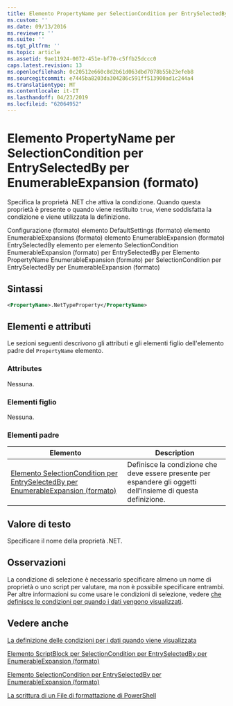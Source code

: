 ```yaml
---
title: Elemento PropertyName per SelectionCondition per EntrySelectedBy per EnumerableExpansion (formato) | Microsoft Docs
ms.custom: ''
ms.date: 09/13/2016
ms.reviewer: ''
ms.suite: ''
ms.tgt_pltfrm: ''
ms.topic: article
ms.assetid: 9ae11924-0072-451e-bf70-c5ffb25dccc0
caps.latest.revision: 13
ms.openlocfilehash: 0c20512e660c8d2b61d063dbd7078b55b23efeb8
ms.sourcegitcommit: e7445ba8203da304286c591ff513900ad1c244a4
ms.translationtype: MT
ms.contentlocale: it-IT
ms.lasthandoff: 04/23/2019
ms.locfileid: "62064952"
---
```

# <a name="propertyname-element-for-selectioncondition-for-entryselectedby-for-enumerableexpansion-format"></a>Elemento PropertyName per SelectionCondition per EntrySelectedBy per EnumerableExpansion (formato)

Specifica la proprietà .NET che attiva la condizione. Quando questa proprietà è presente o quando viene restituito `true`, viene soddisfatta la condizione e viene utilizzata la definizione.

Configurazione (formato) elemento DefaultSettings (formato) elemento EnumerableExpansions (formato) elemento EnumerableExpansion (formato) EntrySelectedBy elemento per elemento SelectionCondition EnumerableExpansion (formato) per EntrySelectedBy per Elemento PropertyName EnumerableExpansion (formato) per SelectionCondition per EntrySelectedBy per EnumerableExpansion (formato)

## <a name="syntax"></a>Sintassi

```xml
<PropertyName>.NetTypeProperty</PropertyName>
```

## <a name="attributes-and-elements"></a>Elementi e attributi

Le sezioni seguenti descrivono gli attributi e gli elementi figlio dell'elemento padre del `PropertyName` elemento.

### <a name="attributes"></a>Attributes

Nessuna.

### <a name="child-elements"></a>Elementi figlio

Nessuna.

### <a name="parent-elements"></a>Elementi padre

|Elemento|Description|
|-------------|-----------------|
|[Elemento SelectionCondition per EntrySelectedBy per EnumerableExpansion (formato)](./selectioncondition-element-for-entryselectedby-for-enumerableexpansion-format.md)|Definisce la condizione che deve essere presente per espandere gli oggetti dell'insieme di questa definizione.|

## <a name="text-value"></a>Valore di testo

Specificare il nome della proprietà .NET.

## <a name="remarks"></a>Osservazioni

La condizione di selezione è necessario specificare almeno un nome di proprietà o uno script per valutare, ma non è possibile specificare entrambi. Per altre informazioni su come usare le condizioni di selezione, vedere [che definisce le condizioni per quando i dati vengono visualizzati](./defining-conditions-for-displaying-data.md).

## <a name="see-also"></a>Vedere anche

[La definizione delle condizioni per i dati quando viene visualizzata](./defining-conditions-for-displaying-data.md)

[Elemento ScriptBlock per SelectionCondition per EntrySelectedBy per EnumerableExpansion (formato)](./scriptblock-element-for-selectioncondition-for-entryselectedby-for-enumerableexpansion-format.md)

[Elemento SelectionCondition per EntrySelectedBy per EnumerableExpansion (formato)](./selectioncondition-element-for-entryselectedby-for-enumerableexpansion-format.md)

[La scrittura di un File di formattazione di PowerShell](./writing-a-powershell-formatting-file.md)
